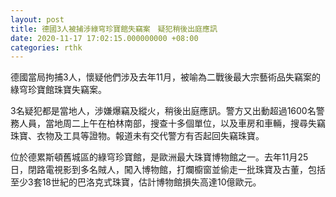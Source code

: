 ```yaml
---
layout: post
title: 德國3人被捕涉綠穹珍寶館失竊案　疑犯稍後出庭應訊
date: 2020-11-17 17:02:15.000000000 +08:00
categories: rthk
---
```


德國當局拘捕3人，懷疑他們涉及去年11月，被喻為二戰後最大宗藝術品失竊案的綠穹珍寶館珠寶失竊案。

3名疑犯都是當地人，涉嫌爆竊及縱火，稍後出庭應訊。警方又出動超過1600名警務人員，當地周二上午在柏林南部，搜查十多個單位，以及車房和車輛，搜尋失竊珠寶、衣物及工具等證物。報道未有交代警方有否起回失竊珠寶。

位於德累斯頓舊城區的綠穹珍寶館，是歐洲最大珠寶博物館之一。去年11月25日，閉路電視影到多名賊人，闖入博物館，打爛櫥窗並偷走一批珠寶及古董，包括至少3套18世紀的巴洛克式珠寶，估計博物館損失高達10億歐元。
